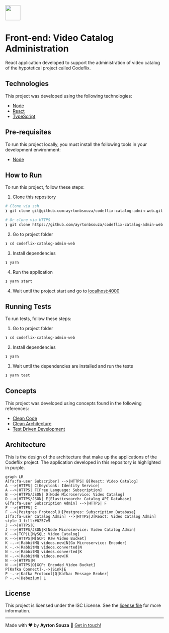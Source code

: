 <img src="https://user-images.githubusercontent.com/30063455/186921534-7d45a5ff-3999-4919-bbce-668a3e574367.png" height="48px">

# Front-end: Video Catalog Administration
React application developed to support the administration of video catalog of the hypotetical project called Codeflix.
## Technologies
This project was developed using the following technologies:
- [Node](https://nodejs.org/en/)
- [React](https://reactjs.org/)
- [TypeScript](https://www.typescriptlang.org/)
## Pre-requisites
To run this project locally, you must install the following tools in your development environment:
- [Node](https://nodejs.org/en/)
## How to Run
To run this project, follow these steps:
1. Clone this repository
```bash
# Clone via ssh
❯ git clone git@github.com:ayrtonbsouza/codeflix-catalog-admin-web.git

# Or clone via HTTPS
❯ git clone https://github.com/ayrtonbsouza/codeflix-catalog-admin-web.git
```
2. Go to project folder
```bash
❯ cd codeflix-catalog-admin-web
```
3. Install dependencies
```bash
❯ yarn
```
4. Run the application
```bash
❯ yarn start
```
4. Wait until the project start and go to [localhost:4000](localhost:4000)
## Running Tests
To run tests, follow these steps:
1. Go to project folder
```bash
❯ cd codeflix-catalog-admin-web
```
2. Install dependencies
```bash
❯ yarn
```
3. Wait until the dependencies are installed and run the tests
```bash
❯ yarn test
```
## Concepts
This project was developed using concepts found in the following references:
- [Clean Code](https://www.amazon.com/Clean-Code-Handbook-Software-Craftsmanship/dp/0132350882)
- [Clean Architecture](https://www.amazon.com/Clean-Architecture-Craftsmans-Software-Structure/dp/0134494164/ref=sr_1_1?keywords=clean+architecture&qid=1659496918&s=books&sprefix=clean+archi%2Cstripbooks-intl-ship%2C181&sr=1-1)
- [Test Driven Development](https://www.amazon.com/Learning-Test-Driven-Development-Polyglot-Uncluttered/dp/1098106474/ref=sr_1_2?crid=KVDJAO2X3D08&keywords=test+driven+development+javascript&qid=1659496955&s=books&sprefix=test+driven+development+javascript%2Cstripbooks-intl-ship%2C163&sr=1-2)
## Architecture
This is the design of the architecture that make up the applications of the Codeflix project. The application developed in this repository is highlighted in purple.
```mermaid
graph LR
A[fa:fa-user Subscriber] -->|HTTPS| B[React: Video Catalog]
A -->|HTTPS| C[Keycloak: Identity Service]
A -->|HTTPS| F[Free Language: Subscription]
B -->|HTTPS/JSON| D[Node Microservice: Video Catalog]
D -->|HTTPS/JSON| E[Elasticsearch: Catalog API Database]
G[fa:fa-user Subscription Admin] -->|HTTPS| F
F -->|HTTPS| C
F -->|Postgres Protocol|H[Postgres: Subscription Database]
I[fa:fa-user Catalog Admin] -->|HTTPS|J[React: Video Catalog Admin]
style J fill:#8257e5
J -->|HTTPS|C
J -->|HTTPS/JSON|K[Node Microservice: Video Catalog Admin]
K -->|TCP|L[MySQL: Video Catalog]
K -->|HTTPS|M[GCP: Raw Video Bucket]
K -.->|RabbitMQ videos.new|N[Go Microservice: Encoder]
K -.->|RabbitMQ videos.converted|N
N -.->|RabbitMQ videos.converted|K
N -.->|RabbitMQ videos.new|K
N -->|HTTPS|M
N -->|HTTPS|O[GCP: Encoded Video Bucket]
P[Kafka Connect]-.->|Sink|E
P -.->|Kafka Protocol|Q[Kafka: Message Broker]
P -.->|Debezium| L
```
## License
This project is licensed under the ISC License. See the [license file](LICENSE) for more information.

---
Made with ❤️ by **Ayrton Souza** :wave: [Get in touch!](https://web.whatsapp.com/send?phone=+5511941800859)
